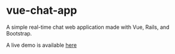 # vue-chat-app

A simple real-time chat web application made with Vue, Rails, and Bootstrap.

A live demo is available [here](http://vuechat.blainelafreniere.io)
